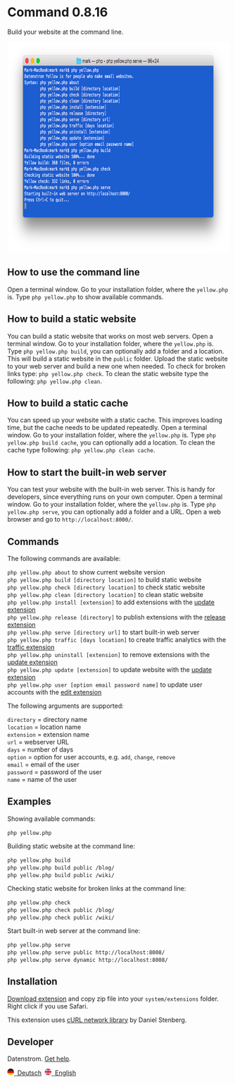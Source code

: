 Command 0.8.16
==============
Build your website at the command line.

<p align="center"><img src="command-screenshot.png?raw=true" width="794" height="478" alt="Screenshot"></p>

## How to use the command line

Open a terminal window. Go to your installation folder, where the `yellow.php` is. Type `php yellow.php` to show available commands.

## How to build a static website

You can build a static website that works on most web servers. Open a terminal window. Go to your installation folder, where the `yellow.php` is. Type `php yellow.php build`, you can optionally add a folder and a location. This will build a static website in the `public` folder. Upload the static website to your web server and build a new one when needed. To check for broken links type: `php yellow.php check`. To clean the static website type the following: `php yellow.php clean`.

## How to build a static cache

You can speed up your website with a static cache. This improves loading time, but the cache needs to be updated repeatedly. Open a terminal window. Go to your installation folder, where the `yellow.php` is. Type `php yellow.php build cache`, you can optionally add a location. To clean the cache type following: `php yellow.php clean cache`.

## How to start the built-in web server

You can test your website with the built-in web server. This is handy for developers, since everything runs on your own computer. Open a terminal window. Go to your installation folder, where the `yellow.php` is. Type `php yellow.php serve`, you can optionally add a folder and a URL. Open a web browser and go to `http://localhost:8000/`.

## Commands

The following commands are available:

`php yellow.php about` to show current website version  
`php yellow.php build [directory location]` to build static website    
`php yellow.php check [directory location]` to check static website  
`php yellow.php clean [directory location]` to clean static website  
`php yellow.php install [extension]` to add extensions with the [update extension](https://github.com/datenstrom/yellow-extensions/tree/master/features/update)  
`php yellow.php release [directory]` to publish extensions with the [release extension](https://github.com/datenstrom/yellow-extensions/tree/master/features/release)  
`php yellow.php serve [directory url]` to start built-in web server  
`php yellow.php traffic [days location]` to create traffic analytics with the [traffic extension](https://github.com/datenstrom/yellow-extensions/tree/master/features/traffic)  
`php yellow.php uninstall [extension]` to remove extensions with the [update extension](https://github.com/datenstrom/yellow-extensions/tree/master/features/update)  
`php yellow.php update [extension]` to update website with the [update extension](https://github.com/datenstrom/yellow-extensions/tree/master/features/update)  
`php yellow.php user [option email password name]` to update user accounts with the [edit extension](https://github.com/datenstrom/yellow-extensions/tree/master/features/edit)  

The following arguments are supported:

`directory` = directory name  
`location` = location name  
`extension` = extension name  
`url` = webserver URL  
`days` = number of days  
`option` = option for user accounts, e.g. `add`, `change`, `remove`  
`email` = email of the user  
`password` = password of the user  
`name` = name of the user  

## Examples

Showing available commands:

`php yellow.php`

Building static website at the command line:

`php yellow.php build`  
`php yellow.php build public /blog/`  
`php yellow.php build public /wiki/`  

Checking static website for broken links at the command line:

`php yellow.php check`  
`php yellow.php check public /blog/`  
`php yellow.php check public /wiki/`  

Start built-in web server at the command line:

`php yellow.php serve`  
`php yellow.php serve public http://localhost:8008/`  
`php yellow.php serve dynamic http://localhost:8008/`  

## Installation

[Download extension](https://github.com/datenstrom/yellow-extensions/raw/master/zip/command.zip) and copy zip file into your `system/extensions` folder. Right click if you use Safari.

This extension uses [cURL network library](https://github.com/curl/curl) by Daniel Stenberg.

## Developer

Datenstrom. [Get help](https://datenstrom.se/yellow/help/).

<p>
<a href="README-de.md"><img src="https://raw.githubusercontent.com/datenstrom/yellow-extensions/master/features/help/language-de.png" width="15" height="15" alt="Deutsch">&nbsp; Deutsch</a>&nbsp;
<a href="README.md"><img src="https://raw.githubusercontent.com/datenstrom/yellow-extensions/master/features/help/language-en.png" width="15" height="15" alt="English">&nbsp; English</a>&nbsp;
</p>
